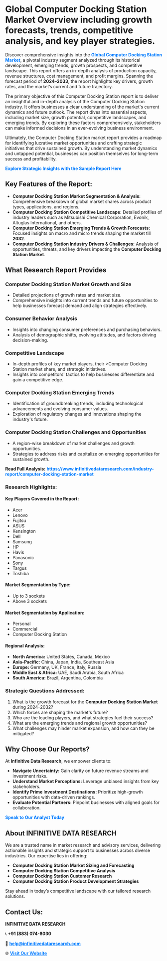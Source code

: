 <h1>Global Computer Docking Station Market Overview including growth forecasts, trends, competitive analysis, and key player strategies.</h1>
<p>
Discover comprehensive insights into the 
<a href="https://www.infinitivedataresearch.com/industry-report/computer-docking-station-market" rel="dofollow" style="color: #007BFF; text-decoration: none;"><strong>Global Computer Docking Station Market</strong></a>, a pivotal industry segment analyzed through its historical development, emerging trends, growth prospects, and competitive landscape. This report offers an in-depth analysis of production capacity, revenue structures, cost management, and profit margins. Spanning the forecast period of <strong>2024–2033</strong>, the report highlights key drivers, growth rates, and the market’s current and future trajectory.
</p>
<p>
The primary objective of this Computer Docking Station report is to deliver an insightful and in-depth analysis of the Computer Docking Station industry. It offers businesses a clear understanding of the market's current dynamics and future outlook. The report dives into essential aspects, including market size, growth potential, competitive landscapes, and emerging trends. By exploring these factors comprehensively, stakeholders can make informed decisions in an ever-evolving business environment.
</p>
<p>
Ultimately, the Computer Docking Station market report provides a roadmap for identifying lucrative market opportunities and crafting strategic initiatives that drive sustained growth. By understanding market dynamics and untapped potential, businesses can position themselves for long-term success and profitability.
</p>
<p>
<a href="https://www.infinitivedataresearch.com/request-sample/reportId=112776" style="color: #007BFF; text-decoration: none;"><strong>Explore Strategic Insights with the Sample Report Here</strong></a>
</p>

<h2>Key Features of the Report:</h2>
<ul>
<li><strong>Computer Docking Station Market Segmentation & Analysis:</strong> Comprehensive breakdown of global market shares across product types, applications, and regions.</li>
<li><strong>Computer Docking Station Competitive Landscape:</strong> Detailed profiles of industry leaders such as Mitsubishi Chemical Corporation, Evonik, Altuglas International, and others.</li>
<li><strong>Computer Docking Station Emerging Trends & Growth Forecasts:</strong> Focused insights on macro and micro trends shaping the market till <strong>2032</strong>.</li>
<li><strong>Computer Docking Station Industry Drivers & Challenges:</strong> Analysis of opportunities, threats, and key drivers impacting the <strong>Computer Docking Station Market</strong>.</li>
</ul>

<h2>What Research Report Provides</h2>
<h3>Computer Docking Station Market Growth and Size</h3>
<ul>
<li>Detailed projections of growth rates and market size.</li>
<li>Comprehensive insights into current trends and future opportunities to help businesses forecast demand and align strategies effectively.</li>
</ul>

<h3>Consumer Behavior Analysis</h3>
<ul>
<li>Insights into changing consumer preferences and purchasing behaviors.</li>
<li>Analysis of demographic shifts, evolving attitudes, and factors driving decision-making.</li>
</ul>

<h3>Competitive Landscape</h3>
<ul>
<li>In-depth profiles of key market players, their >Computer Docking Station market share, and strategic initiatives.</li>
<li>Insights into competitors' tactics to help businesses differentiate and gain a competitive edge.</li>
</ul>

<h3>Computer Docking Station Emerging Trends</h3>
<ul>
<li>Identification of groundbreaking trends, including technological advancements and evolving consumer values.</li>
<li>Exploration of regulatory changes and innovations shaping the industry's future.</li>
</ul>

<h3>Computer Docking Station Challenges and Opportunities</h3>
<ul>
<li>A region-wise breakdown of market challenges and growth opportunities.</li>
<li>Strategies to address risks and capitalize on emerging opportunities for sustained growth.</li>
</ul>
<p><strong>Read Full Analysis:</strong> <a href="https://www.infinitivedataresearch.com/industry-report/computer-docking-station-market" rel="dofollow" style="color: #007BFF; text-decoration: none;"><strong>https://www.infinitivedataresearch.com/industry-report/computer-docking-station-market</strong></a></p>
<h3>Research Highlights:</h3>
<h4>Key Players Covered in the Report:</h4>
<ul><li>Acer</li><li>Lenovo</li><li>Fujitsu</li><li>ASUS</li><li>Kensington</li><li>Dell</li><li>Samsung</li><li>HP</li><li>Havis</li><li>Panasonic</li><li>Sony</li><li>Targus</li><li>Toshiba</li></ul>
<h4>Market Segmentation by Type:</h4>
<ul><li>Up to 3 sockets</li><li>Above 3 sockets</li></ul>
<h4>Market Segmentation by Application:</h4>
<ul><li>Personal</li><li>Commercial</li><li>Computer Docking Station</li></ul>

<h4>Regional Analysis:</h4>
<ul>
<li><strong>North America:</strong> United States, Canada, Mexico</li>
<li><strong>Asia-Pacific:</strong> China, Japan, India, Southeast Asia</li>
<li><strong>Europe:</strong> Germany, UK, France, Italy, Russia</li>
<li><strong>Middle East & Africa:</strong> UAE, Saudi Arabia, South Africa</li>
<li><strong>South America:</strong> Brazil, Argentina, Colombia</li>
</ul>

<h3>Strategic Questions Addressed:</h3>
<ol>
<li>What is the growth forecast for the <strong>Computer Docking Station Market</strong> during 2024–2032?</li>
<li>Which forces are shaping the market's future?</li>
<li>Who are the leading players, and what strategies fuel their success?</li>
<li>What are the emerging trends and regional growth opportunities?</li>
<li>What challenges may hinder market expansion, and how can they be mitigated?</li>
</ol>

<h2>Why Choose Our Reports?</h2>
<p>At <strong>Infinitive Data Research</strong>, we empower clients to:</p>
<ul>
<li><strong>Navigate Uncertainty:</strong> Gain clarity on future revenue streams and investment risks.</li>
<li><strong>Understand Market Perceptions:</strong> Leverage unbiased insights from key stakeholders.</li>
<li><strong>Identify Prime Investment Destinations:</strong> Prioritize high-growth opportunities with data-driven rankings.</li>
<li><strong>Evaluate Potential Partners:</strong> Pinpoint businesses with aligned goals for collaboration.</li>
</ul>
<p><a href="https://www.infinitivedataresearch.com/industry-report/computer-docking-station-market" rel="dofollow" style="color: #007BFF; text-decoration: none;"><strong>Speak to Our Analyst Today</strong></a></p>

<h2>About INFINITIVE DATA RESEARCH</h2>
<p>We are a trusted name in market research and advisory services, delivering actionable insights and strategic support to businesses across diverse industries. Our expertise lies in offering:</p>
<ul>
<li><strong>Computer Docking Station Market Sizing and Forecasting</strong></li>
<li><strong>Computer Docking Station Competitive Analysis</strong></li>
<li><strong>Computer Docking Station Customer Research</strong></li>
<li><strong>Computer Docking Station Product Development Strategies</strong></li>
</ul>
<p>Stay ahead in today’s competitive landscape with our tailored research solutions.</p>

<h2>Contact Us:</h2>
<p><strong>INFINITIVE DATA RESEARCH</strong></p>
<p>📞 <strong>+91 (883) 074-8030</strong></p>
<p>📧 <strong><a href="mailto:help@infinitivedataresearch.com" style="color: #007BFF;">help@infinitivedataresearch.com</a></strong></p>
<p>🌐 <strong><a href="https://www.infinitivedataresearch.com" rel="dofollow" style="color: #007BFF;">Visit Our Website</a></strong></p>
